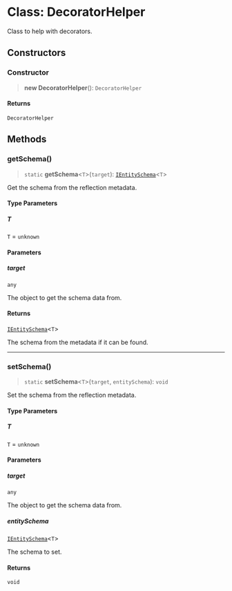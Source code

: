 # Class: DecoratorHelper

Class to help with decorators.

## Constructors

### Constructor

> **new DecoratorHelper**(): `DecoratorHelper`

#### Returns

`DecoratorHelper`

## Methods

### getSchema()

> `static` **getSchema**\<`T`\>(`target`): [`IEntitySchema`](../interfaces/IEntitySchema.md)\<`T`\>

Get the schema from the reflection metadata.

#### Type Parameters

##### T

`T` = `unknown`

#### Parameters

##### target

`any`

The object to get the schema data from.

#### Returns

[`IEntitySchema`](../interfaces/IEntitySchema.md)\<`T`\>

The schema from the metadata if it can be found.

***

### setSchema()

> `static` **setSchema**\<`T`\>(`target`, `entitySchema`): `void`

Set the schema from the reflection metadata.

#### Type Parameters

##### T

`T` = `unknown`

#### Parameters

##### target

`any`

The object to get the schema data from.

##### entitySchema

[`IEntitySchema`](../interfaces/IEntitySchema.md)\<`T`\>

The schema to set.

#### Returns

`void`

